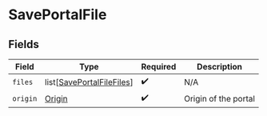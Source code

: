 # SavePortalFile


## Fields

| Field                                                                   | Type                                                                    | Required                                                                | Description                                                             |
| ----------------------------------------------------------------------- | ----------------------------------------------------------------------- | ----------------------------------------------------------------------- | ----------------------------------------------------------------------- |
| `files`                                                                 | list[[SavePortalFileFiles](../../models/shared/saveportalfilefiles.md)] | :heavy_check_mark:                                                      | N/A                                                                     |
| `origin`                                                                | [Origin](../../models/shared/origin.md)                                 | :heavy_check_mark:                                                      | Origin of the portal                                                    |